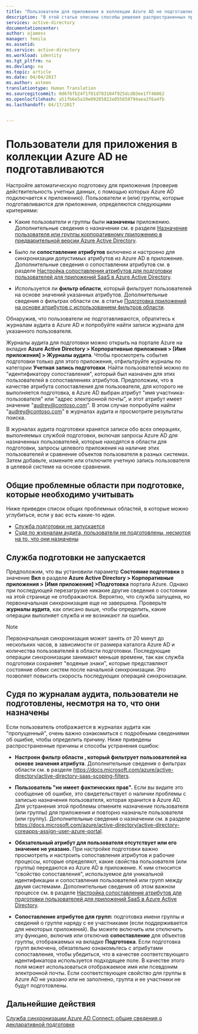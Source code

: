 ```yaml
---
title: "Пользователи для приложения в коллекции Azure AD не подготавливаются | Документы Майкрософт"
description: "В этой статье описаны способы решения распространенных проблем, при которых пользователи, для которых была настроена подготовка в Azure AD, не появляются в приложении в коллекции Azure AD."
services: active-directory
documentationcenter: 
author: ajamess
manager: femila
ms.assetid: 
ms.service: active-directory
ms.workload: identity
ms.tgt_pltfrm: na
ms.devlang: na
ms.topic: article
ms.date: 04/04/2017
ms.author: asteen
translationtype: Human Translation
ms.sourcegitcommit: 0d6f6fb24f1f01d703104f925dcd03ee1ff46062
ms.openlocfilehash: a51fb6e5a10e09205822e055659794aea2f6a4fb
ms.lasthandoff: 04/17/2017


---
```



# <a name="no-users-are-being-provisioned-to-an-azure-ad-gallery-application"></a>Пользователи для приложения в коллекции Azure AD не подготавливаются

Настройте автоматическую подготовку для приложения (проверив действительность учетных данных, с помощью которых Azure AD подключается к приложению). Пользователи и (или) группы, которые подготавливаются для приложения, определяются следующими критериями:

-   Какие пользователи и группы были **назначены** приложению. Дополнительные сведения о назначении см. в разделе [Назначение пользователя или группы корпоративному приложению в предварительной версии Azure Active Directory](https://docs.microsoft.com/azure/active-directory/active-directory-coreapps-assign-user-azure-portal).

-   Было ли **сопоставление атрибутов** включено и настроено для синхронизации допустимых атрибутов из Azure AD в приложение. Дополнительные сведения о сопоставлении атрибутов см. в разделе [Настройка сопоставления атрибутов для подготовки пользователей для приложений SaaS в Azure Active Directory](https://docs.microsoft.com/azure/active-directory/active-directory-saas-customizing-attribute-mappings).

-   Используется ли **фильтр области**, который фильтрует пользователей на основе значений указанных атрибутов. Дополнительные сведения о фильтрах области см. в статье [Подготовка приложений на основе атрибутов с использованием фильтров области](https://docs.microsoft.com/azure/active-directory/active-directory-saas-scoping-filters).

Обнаружив, что пользователи не подготавливаются, обратитесь к журналам аудита в Azure AD и попробуйте найти записи журнала для указанного пользователя.

Журналы аудита для подготовки можно открыть на портале Azure на вкладке **Azure Active Directory &gt; Корпоративные приложения &gt; \[Имя приложения\] &gt; Журналы аудита**. Чтобы просмотреть события подготовки только для этого приложения, отфильтруйте журналы по категории **Учетная запись подготовки**. Найти пользователей можно по "идентификатору сопоставления", который был назначен для этих пользователей в сопоставлениях атрибутов. Предположим, что в качестве атрибута сопоставления для пользователя, для которого не выполняется подготовка, в Azure AD выбран атрибут "имя участника-пользователя" или "адрес электронной почты", и этот атрибут имеет значение "audrey@contoso.com". В этом случае попробуйте найти "audrey@contoso.com" в журналах аудита и просмотрите результаты поиска.

В журналах аудита подготовки хранятся записи обо всех операциях, выполняемых службой подготовки, включая запросы Azure AD для назначенных пользователей, которые находятся в области для подготовки, запросы целевого приложения на наличие этих пользователей и сравнение объектов пользователя в разных системах. Затем добавьте, измените или отключите учетную запись пользователя в целевой системе на основе сравнения.

## <a name="general-problem-areas-with-provisioning-to-consider"></a>Общие проблемные области при подготовке, которые необходимо учитывать

Ниже приведен список общих проблемных областей, в которые можно углубиться, если у вас есть какие-то идеи.

* [Служба подготовки не запускается](#provisioning-service-does-not-appear-to-start)
* [Судя по журналам аудита, пользователи не подготовлены, несмотря на то, что они назначены](#audit-logs-say-users-are-skipped-and-not-provisioned-even-though-they-are-assigned)

## <a name="provisioning-service-does-not-appear-to-start"></a>Служба подготовки не запускается

Предположим, что вы установили параметр **Состояние подготовки** в значение **Вкл** в разделе **Azure Active Directory &gt; Корпоративные приложения &gt; \[Имя приложения\] &gt;Подготовка** портала Azure. Однако при последующей перезагрузке никакие другие сведения о состоянии на этой странице не отображаются. Вероятно, что служба запущена, но первоначальная синхронизация еще не завершена. Проверьте **журналы аудита**, как описано выше, чтобы определить, какие операции выполняет служба и не возникают ли ошибки.

>[!NOTE]
>Первоначальная синхронизация может занять от 20 минут до нескольких часов, в зависимости от размера каталога Azure AD и количества пользователей в области подготовки. Последующие операции синхронизации занимают меньше времени, так как служба подготовки сохраняет "водяные знаки", которые представляют состояние обеих систем после начальной синхронизации. Это позволяет повысить скорость последующих операций синхронизации.
>
>

## <a name="audit-logs-say-users-are-skipped-and-not-provisioned-even-though-they-are-assigned"></a>Судя по журналам аудита, пользователи не подготовлены, несмотря на то, что они назначены

Если пользователь отображается в журналах аудита как "пропущенный", очень важно ознакомиться с подробными сведениями об ошибке, чтобы определить причину. Ниже приведены распространенные причины и способы устранения ошибок:

-   **Настроен фильтр области** **, который фильтрует пользователей на основе значения атрибута**. Дополнительные сведения о фильтрах области см. в разделе <https://docs.microsoft.com/azure/active-directory/active-directory-saas-scoping-filters>.

-   **Пользователь "не имеет фактических прав".** Если вы видите это сообщение об ошибке, это свидетельствует о наличии проблемы с записью назначения пользователя, которая хранится в Azure AD. Для устранения этой проблемы отмените назначение пользователя (или группы) для приложения и повторно назначьте пользователя (или группу). Дополнительные сведения о назначении см. в разделе <https://docs.microsoft.com/azure/active-directory/active-directory-coreapps-assign-user-azure-portal>.

-   **Обязательный атрибут для пользователя отсутствует или его значение не указано.** При настройке подготовки важно просмотреть и настроить сопоставления атрибутов и рабочие процессы, которые определяют, какие свойства пользователя (или группы) передаются из Azure AD в приложение. К ним относится "свойство сопоставления", используемое для уникальной идентификации и сопоставления пользователей или групп между двумя системами. Дополнительные сведения об этом важном процессе см. в разделе [Настройка сопоставления атрибутов для подготовки пользователей для приложений SaaS в Azure Active Directory](https://docs.microsoft.com/azure/active-directory/active-directory-saas-customizing-attribute-mappings).

  * **Сопоставление атрибутов для групп:** подготовка имени группы и сведений о группе наряду с ее участниками (если поддерживается для некоторых приложений). Вы можете включить или отключить эту функцию, включив или отключив **сопоставление** для объектов группы, отображаемых на вкладке **Подготовка**. Если подготовка групп включена, обязательно ознакомьтесь с атрибутами сопоставления, чтобы убедиться, что в качестве соответствующего идентификатора используется подходящее поле. В качестве этого поля может использоваться отображаемое имя или псевдоним электронной почты. Если соответствующее свойство для группы в Azure AD не указано или не заполнено, группа и ее участники не будут подготовлены.

## <a name="next-steps"></a>Дальнейшие действия
[Служба синхронизации Azure AD Connect: общие сведения о декларативной подготовке](active-directory-aadconnectsync-understanding-declarative-provisioning.md)


